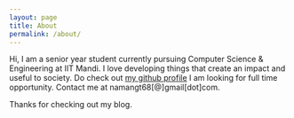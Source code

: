 ```yaml
---
layout: page
title: About
permalink: /about/
---
```


Hi, I am a senior year student currently pursuing Computer Science & Engineering at IIT Mandi. I love developing things that create an impact and useful to society. Do check out [my github profile](https://github.com/namangt68)
I am looking for full time opportunity. Contact me at namangt68[@]gmail[dot]com.


Thanks for checking out my blog.
